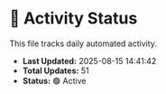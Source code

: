 # 🤖 Activity Status

This file tracks daily automated activity.

- **Last Updated:** 2025-08-15 14:41:42
- **Total Updates:** 51
- **Status:** 🟢 Active
